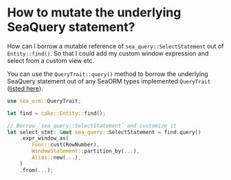 # How to mutate the underlying SeaQuery statement?

How can I borrow a mutable reference of `sea_query::SelectStatement` out of `Entity::find()`. So that I could add my custom window expression and select from a custom view etc.

You can use the `QueryTrait::query()` method to borrow the underlying SeaQuery statement out of any SeaORM types implemented `QueryTrait` ([listed here](https://docs.rs/sea-orm/latest/sea_orm/query/trait.QueryTrait.html#implementors)).

```rs
use sea_orm::QueryTrait;

let find = cake::Entity::find();

// Borrow `sea_query::SelectStatement` and customize it
let select_stmt: &mut sea_query::SelectStatement = find.query()
    .expr_window_as(
        Func::cust(RowNumber),
        WindowStatement::partition_by(...),
        Alias::new(...),
    )
    .from(...);
```
